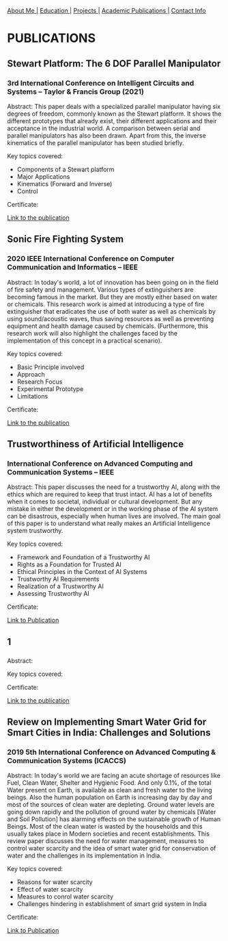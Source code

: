 [About Me |](/index.md) 
[ Education |](/edu.md)
[ Projects |](/projects.md)
[ Academic Publications |](/publications.md)
[ Contact Info](/contact.md)

# PUBLICATIONS

## Stewart Platform: The 6 DOF Parallel Manipulator 
### 3rd International Conference on Intelligent Circuits and Systems – Taylor & Francis Group (2021)
Abstract:
This paper deals with a specialized parallel manipulator having six degrees of freedom, commonly known as the Stewart platform. It shows the different prototypes that already exist, their different applications and their acceptance in the industrial world. A comparison between serial and parallel manipulators has also been drawn. Apart from this, the inverse kinematics of the parallel manipulator has been studied briefly.

Key topics covered:
- Components of a Stewart platform
- Major Applications 
- Kinematics (Forward and Inverse)
- Control 

Certificate:

<a href="https://www.taylorfrancis.com/chapters/oa-edit/10.1201/9781003129103-86/stewart-platform-manan-luthra-sinha">Link to the publication</a>

## Sonic Fire Fighting System 
### 2020 IEEE International Conference on Computer Communication and Informatics – IEEE 
Abstract:
In today's world, a lot of innovation has been going on in the field of fire safety and management. Various types of extinguishers are becoming famous in the market. But they are mostly either based on water or chemicals. This research work is aimed at introducing a type of fire extinguisher that eradicates the use of both water as well as chemicals by using sound/acoustic waves, thus saving resources as well as preventing equipment and health damage caused by chemicals. (Furthermore, this research work will also highlight the challenges faced by the implementation of this concept in a practical scenario).

Key topics covered:
- Basic Principle involved 
- Approach 
- Research Focus 
- Experimental Prototype 
- Limitations 

Certificate:

<a href="https://ieeexplore.ieee.org/document/9104150">Link to the publication</a>

## Trustworthiness of Artificial Intelligence 
### International Conference on Advanced Computing and Communication Systems – IEEE  
Abstract:
This paper discusses the need for a trustworthy AI, along with the ethics which are required to keep that trust intact. AI has a lot of benefits when it comes to societal, individual or cultural development. But any mistake in either the development or in the working phase of the AI system can be disastrous, especially when human lives are involved. The main goal of this paper is to understand what really makes an Artificial Intelligence system trustworthy.

Key topics covered:
- Framework and Foundation of a Trustworthy AI
- Rights as a Foundation for Trusted AI
- Ethical Principles in the Context of AI Systems
- Trustworthy AI Requirements
- Realization of a Trustworthy AI
- Assessing Trustworthy AI

Certificate:

<a href="https://ieeexplore.ieee.org/document/9074237">Link to Publication</a>

## 1 
###   
Abstract:

Key topics covered:

Certificate:

[Link to the publication](/)

## Review on Implementing Smart Water Grid for Smart Cities in India: Challenges and Solutions
### 2019 5th International Conference on Advanced Computing & Communication Systems (ICACCS)
Abstract:
In today's world we are facing an acute shortage of resources like Fuel, Clean Water, Shelter and Hygienic Food. And only 0.1%, of the total Water present on Earth, is available as clean and fresh water to the living beings. Also the human population on Earth is increasing day by day and most of the sources of clean water are depleting. Ground water levels are going down rapidly and the pollution of ground water by chemicals [Water and Soil Pollution] has alarming effects on the sustainable growth of Human Beings. Most of the clean water is wasted by the households and this usually takes place in Modern societies and recent establishments. This review paper discusses the need for water management, measures to control water scarcity and the idea of smart water grid for conservation of water and the challenges in its implementation in India.

Key topics covered:
- Reasons for water scarcity
- Effect of water scarcity
- Measures to conrol water scarcity
- Challenges hindering in establishment of smart grid system in India

Certificate:

<a href="https://ieeexplore.ieee.org/document/8728485">Link to Publication</a>
